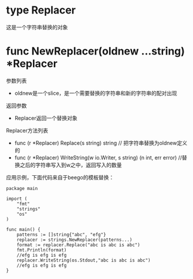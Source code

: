 # type Replacer
这是一个字符串替换的对象

# func NewReplacer(oldnew ...string) *Replacer

参数列表

- oldnew是一个slice，是一个需要替换的字符串和新的字符串的配对出现

返回参数

- Replacer返回一个替换对象

Replacer方法列表

- func (r *Replacer) Replace(s string) string   // 把字符串替换为oldnew定义的
- func (r *Replacer) WriteString(w io.Writer, s string) (n int, err error)  //替换之后的字符串写入到w之中，返回写入的数量

应用示例，下面代码来自于beego的模板替换：

	package main

	import (
		"fmt"
		"strings"
		"os"
	)
	
	func main() {
		patterns := []string{"abc", "efg"}
		replacer := strings.NewReplacer(patterns...)
		format := replacer.Replace("abc is abc is abc")
		fmt.Println(format)
		//efg is efg is efg
		replacer.WriteString(os.Stdout,"abc is abc is abc")
		//efg is efg is efg
	}